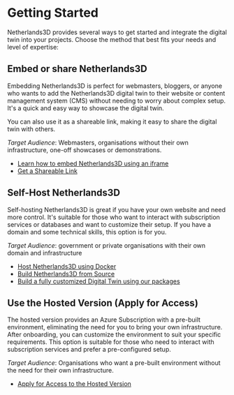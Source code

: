 # Getting Started

Netherlands3D provides several ways to get started and integrate the digital twin into your projects. Choose the method
that best fits your needs and level of expertise:

## Embed or share Netherlands3D

Embedding Netherlands3D is perfect for webmasters, bloggers, or anyone who wants to add the Netherlands3D digital twin
to their website or content management system (CMS) without needing to worry about complex setup. It's a quick and easy
way to showcase the digital twin.

You can also use it as a shareable link, making it easy to share the digital twin with others.

_Target Audience_: Webmasters, organisations without their own infrastructure, one-off showcases or demonstrations.

- [Learn how to embed Netherlands3D using an iframe](Embedding.md)
- [Get a Shareable Link]()

## Self-Host Netherlands3D

Self-hosting Netherlands3D is great if you have your own website and need more control. It's suitable for those who want
to interact with subscription services or databases and want to customize their setup. If you have a domain and some
technical skills, this option is for you.

_Target Audience_: government or private organisations with their own domain and infrastructure

- [Host Netherlands3D using Docker]()
- [Build Netherlands3D from Source]()
- [Build a fully customized Digital Twin using our packages]()

## Use the Hosted Version (Apply for Access)

The hosted version provides an Azure Subscription with a pre-built environment, eliminating the need for you to bring
your own infrastructure. After onboarding, you can customize the environment to suit your specific requirements. This
option is suitable for those who need to interact with subscription services and prefer a pre-configured setup.

_Target Audience_: Organisations who want a pre-built environment without the need for their own infrastructure.

- [Apply for Access to the Hosted Version]()
